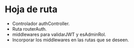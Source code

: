 # Hoja de ruta

- Controlador authController.
- Ruta routerAuth.
- middlewares para validarJWT y esAdminRol.
- Incorporar los middlewares en las rutas que se deseen.

